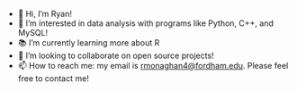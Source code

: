 - 👋 Hi, I’m Ryan!
- 👀 I’m interested in data analysis with programs like Python, C++, and MySQL!
- 📚 I’m currently learning more about R 
- 💞️ I’m looking to collaborate on open source projects!
- 📫 How to reach me: my email is rmonaghan4@fordham.edu. Please feel free to contact me!

<!---
Ryan1997123/Ryan1997123 is a ✨ special ✨ repository because its `README.md` (this file) appears on your GitHub profile.
You can click the Preview link to take a look at your changes.
--->
